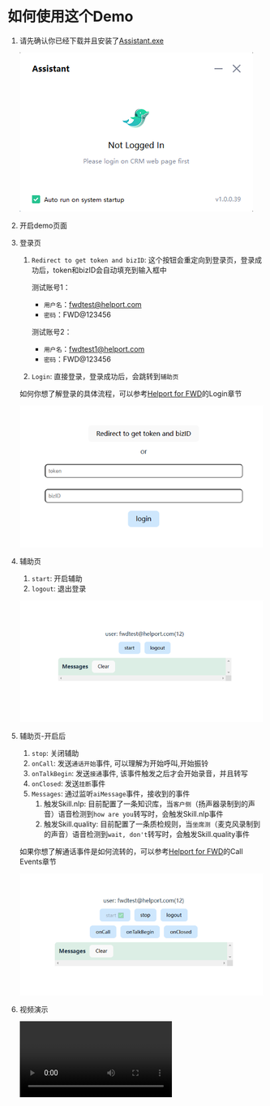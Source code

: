 # 如何使用这个Demo

1. 请先确认你已经下载并且安装了[Assistant.exe](../../exe/assistantSetup_prod_1.0.0.39_en.exe)
   
   ![assistant.exe](./assets/assistant.png)

2. 开启demo页面
   
3. 登录页
   1. `Redirect to get token and bizID`: 这个按钮会重定向到登录页，登录成功后，token和bizID会自动填充到输入框中
      
      测试账号1：
      - `用户名`：fwdtest@helport.com 
      - `密码`：FWD@123456

      测试账号2：
      - `用户名`：fwdtest1@helport.com 
      - `密码`：FWD@123456
   
   1. `Login`: 直接登录，登录成功后，会跳转到`辅助页`
   
   如何你想了解登录的具体流程，可以参考[Helport for FWD](./helport-for-fwd.pdf)的Login章节

 
   
   ![login](./assets/login.png)

4. 辅助页
   1. `start`: 开启辅助
   2. `logout`: 退出登录
   
   ![assist not started](./assets/assist-not-started.png)

5. 辅助页-开启后
   1. `stop`: 关闭辅助
   2. `onCall`: 发送`通话开始`事件, 可以理解为开始呼叫,开始振铃
   3. `onTalkBegin`: 发送`接通`事件, 该事件触发之后才会开始录音，并且转写
   4. `onClosed`: 发送`挂断`事件
   5. `Messages`: 通过监听`aiMessage`事件，接收到的事件
      1. 触发Skill.nlp: 目前配置了一条知识库，当`客户侧`（扬声器录制到的声音）语音检测到`how are you`转写时，会触发Skill.nlp事件
      2. 触发Skill.quality: 目前配置了一条质检规则，当`坐席测`（麦克风录制到的声音）语音检测到`wait, don't`转写时，会触发Skill.quality事件
   
   如果你想了解通话事件是如何流转的，可以参考[Helport for FWD](./helport-for-fwd.pdf)的Call Events章节
   
   ![assist started](./assets/assist-started.png)

   
6. 视频演示
   
   <video controls src="./assets/demo.mp4" title="Title"></video>